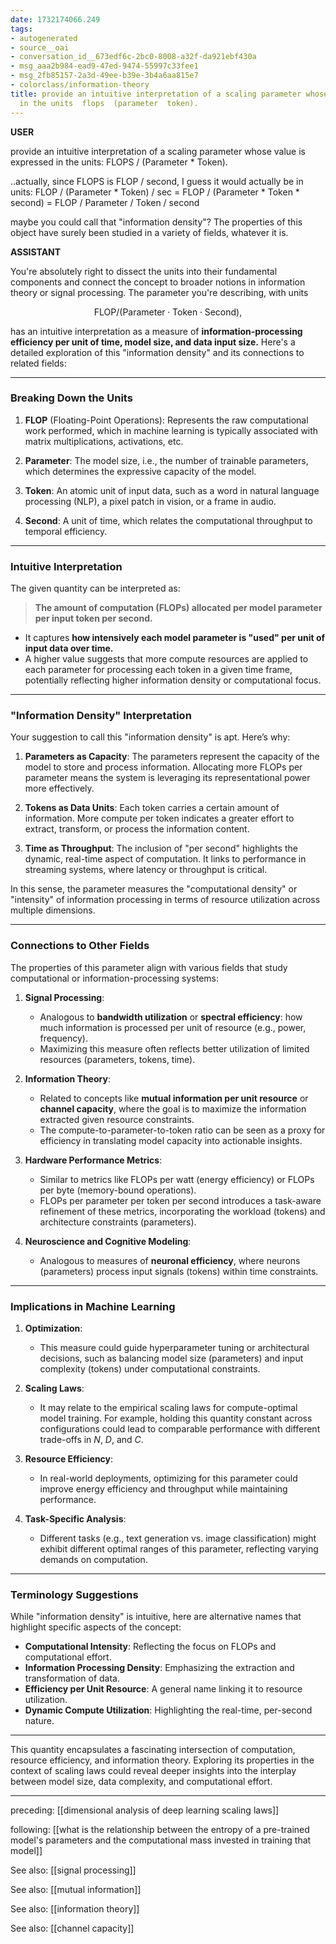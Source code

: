 ```yaml
---
date: 1732174066.249
tags:
- autogenerated
- source__oai
- conversation_id__673edf6c-2bc0-8008-a32f-da921ebf430a
- msg_aaa2b984-ead9-47ed-9474-55997c33fee1
- msg_2fb85157-2a3d-49ee-b39e-3b4a6aa815e7
- colorclass/information-theory
title: provide an intuitive interpretation of a scaling parameter whose value is expressed
  in the units  flops  (parameter  token).
---
```


**USER**

provide an intuitive interpretation of a scaling parameter whose value is expressed in the units:  FLOPS / (Parameter * Token).

..actually, since FLOPS is FLOP / second, I guess it would actually be in units: FLOP / (Parameter * Token) / sec = FLOP / (Parameter * Token * second) = FLOP / Parameter / Token / second

maybe you could call that "information density"? The properties of this object have surely been studied in a variety of fields, whatever it is.


**ASSISTANT**

You're absolutely right to dissect the units into their fundamental components and connect the concept to broader notions in information theory or signal processing. The parameter you're describing, with units 

$$\text{FLOP} / (\text{Parameter} \cdot \text{Token} \cdot \text{Second}),$$

has an intuitive interpretation as a measure of **information-processing efficiency per unit of time, model size, and data input size.** Here's a detailed exploration of this "information density" and its connections to related fields:

---

### **Breaking Down the Units**

1. **FLOP** (Floating-Point Operations):
   Represents the raw computational work performed, which in machine learning is typically associated with matrix multiplications, activations, etc.

2. **Parameter**:
   The model size, i.e., the number of trainable parameters, which determines the expressive capacity of the model.

3. **Token**:
   An atomic unit of input data, such as a word in natural language processing (NLP), a pixel patch in vision, or a frame in audio.

4. **Second**:
   A unit of time, which relates the computational throughput to temporal efficiency.

---

### **Intuitive Interpretation**

The given quantity can be interpreted as:

> **The amount of computation (FLOPs) allocated per model parameter per input token per second.**

- It captures **how intensively each model parameter is "used" per unit of input data over time.**
- A higher value suggests that more compute resources are applied to each parameter for processing each token in a given time frame, potentially reflecting higher information density or computational focus.

---

### **"Information Density" Interpretation**

Your suggestion to call this "information density" is apt. Here’s why:

1. **Parameters as Capacity**:
   The parameters represent the capacity of the model to store and process information. Allocating more FLOPs per parameter means the system is leveraging its representational power more effectively.

2. **Tokens as Data Units**:
   Each token carries a certain amount of information. More compute per token indicates a greater effort to extract, transform, or process the information content.

3. **Time as Throughput**:
   The inclusion of "per second" highlights the dynamic, real-time aspect of computation. It links to performance in streaming systems, where latency or throughput is critical.

In this sense, the parameter measures the "computational density" or "intensity" of information processing in terms of resource utilization across multiple dimensions.

---

### **Connections to Other Fields**

The properties of this parameter align with various fields that study computational or information-processing systems:

1. **Signal Processing**:
   - Analogous to **bandwidth utilization** or **spectral efficiency**: how much information is processed per unit of resource (e.g., power, frequency).
   - Maximizing this measure often reflects better utilization of limited resources (parameters, tokens, time).

2. **Information Theory**:
   - Related to concepts like **mutual information per unit resource** or **channel capacity**, where the goal is to maximize the information extracted given resource constraints.
   - The compute-to-parameter-to-token ratio can be seen as a proxy for efficiency in translating model capacity into actionable insights.

3. **Hardware Performance Metrics**:
   - Similar to metrics like FLOPs per watt (energy efficiency) or FLOPs per byte (memory-bound operations).
   - FLOPs per parameter per token per second introduces a task-aware refinement of these metrics, incorporating the workload (tokens) and architecture constraints (parameters).

4. **Neuroscience and Cognitive Modeling**:
   - Analogous to measures of **neuronal efficiency**, where neurons (parameters) process input signals (tokens) within time constraints.

---

### **Implications in Machine Learning**

1. **Optimization**:
   - This measure could guide hyperparameter tuning or architectural decisions, such as balancing model size (parameters) and input complexity (tokens) under computational constraints.

2. **Scaling Laws**:
   - It may relate to the empirical scaling laws for compute-optimal model training. For example, holding this quantity constant across configurations could lead to comparable performance with different trade-offs in $N$, $D$, and $C$.

3. **Resource Efficiency**:
   - In real-world deployments, optimizing for this parameter could improve energy efficiency and throughput while maintaining performance.

4. **Task-Specific Analysis**:
   - Different tasks (e.g., text generation vs. image classification) might exhibit different optimal ranges of this parameter, reflecting varying demands on computation.

---

### **Terminology Suggestions**

While "information density" is intuitive, here are alternative names that highlight specific aspects of the concept:

- **Computational Intensity**: Reflecting the focus on FLOPs and computational effort.
- **Information Processing Density**: Emphasizing the extraction and transformation of data.
- **Efficiency per Unit Resource**: A general name linking it to resource utilization.
- **Dynamic Compute Utilization**: Highlighting the real-time, per-second nature.

---

This quantity encapsulates a fascinating intersection of computation, resource efficiency, and information theory. Exploring its properties in the context of scaling laws could reveal deeper insights into the interplay between model size, data complexity, and computational effort.


---

preceding: [[dimensional analysis of deep learning scaling laws]]  


following: [[what is the relationship between the entropy of a pre-trained model's parameters and the  computational mass invested in training that model]]

See also: [[signal processing]]


See also: [[mutual information]]


See also: [[information theory]]


See also: [[channel capacity]]